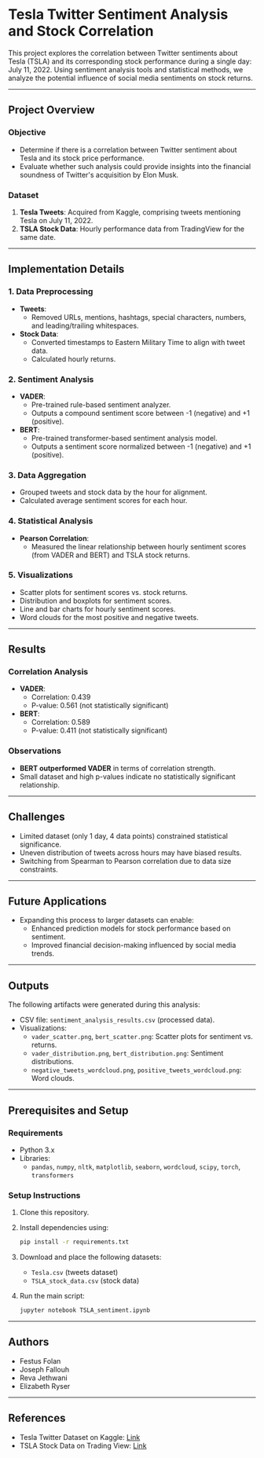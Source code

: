 
# Tesla Twitter Sentiment Analysis and Stock Correlation

This project explores the correlation between Twitter sentiments about Tesla (TSLA) and its corresponding stock performance during a single day: July 11, 2022. Using sentiment analysis tools and statistical methods, we analyze the potential influence of social media sentiments on stock returns.

---

## Project Overview

### Objective
- Determine if there is a correlation between Twitter sentiment about Tesla and its stock price performance.
- Evaluate whether such analysis could provide insights into the financial soundness of Twitter's acquisition by Elon Musk.

### Dataset
1. **Tesla Tweets**: Acquired from Kaggle, comprising tweets mentioning Tesla on July 11, 2022.
2. **TSLA Stock Data**: Hourly performance data from TradingView for the same date.

---

## Implementation Details

### 1. Data Preprocessing
- **Tweets**:
  - Removed URLs, mentions, hashtags, special characters, numbers, and leading/trailing whitespaces.
- **Stock Data**:
  - Converted timestamps to Eastern Military Time to align with tweet data.
  - Calculated hourly returns.

### 2. Sentiment Analysis
- **VADER**:
  - Pre-trained rule-based sentiment analyzer.
  - Outputs a compound sentiment score between -1 (negative) and +1 (positive).
- **BERT**:
  - Pre-trained transformer-based sentiment analysis model.
  - Outputs a sentiment score normalized between -1 (negative) and +1 (positive).

### 3. Data Aggregation
- Grouped tweets and stock data by the hour for alignment.
- Calculated average sentiment scores for each hour.

### 4. Statistical Analysis
- **Pearson Correlation**:
  - Measured the linear relationship between hourly sentiment scores (from VADER and BERT) and TSLA stock returns.

### 5. Visualizations
- Scatter plots for sentiment scores vs. stock returns.
- Distribution and boxplots for sentiment scores.
- Line and bar charts for hourly sentiment scores.
- Word clouds for the most positive and negative tweets.

---

## Results

### Correlation Analysis
- **VADER**:
  - Correlation: 0.439
  - P-value: 0.561 (not statistically significant)
- **BERT**:
  - Correlation: 0.589
  - P-value: 0.411 (not statistically significant)

### Observations
- **BERT outperformed VADER** in terms of correlation strength.
- Small dataset and high p-values indicate no statistically significant relationship.

---

## Challenges
- Limited dataset (only 1 day, 4 data points) constrained statistical significance.
- Uneven distribution of tweets across hours may have biased results.
- Switching from Spearman to Pearson correlation due to data size constraints.

---

## Future Applications
- Expanding this process to larger datasets can enable:
  - Enhanced prediction models for stock performance based on sentiment.
  - Improved financial decision-making influenced by social media trends.

---

## Outputs
The following artifacts were generated during this analysis:
- CSV file: `sentiment_analysis_results.csv` (processed data).
- Visualizations:
  - `vader_scatter.png`, `bert_scatter.png`: Scatter plots for sentiment vs. returns.
  - `vader_distribution.png`, `bert_distribution.png`: Sentiment distributions.
  - `negative_tweets_wordcloud.png`, `positive_tweets_wordcloud.png`: Word clouds.

---

## Prerequisites and Setup

### Requirements
- Python 3.x
- Libraries:
  - `pandas`, `numpy`, `nltk`, `matplotlib`, `seaborn`, `wordcloud`, `scipy`, `torch`, `transformers`

### Setup Instructions
1. Clone this repository.
2. Install dependencies using:
   ```bash
   pip install -r requirements.txt
   ```
3. Download and place the following datasets:
   - `Tesla.csv` (tweets dataset)
   - `TSLA_stock_data.csv` (stock data)

4. Run the main script:
   ```bash
   jupyter notebook TSLA_sentiment.ipynb
   ```

---

## Authors
- Festus Folan
- Joseph Fallouh
- Reva Jethwani
- Elizabeth Ryser

---

## References
- Tesla Twitter Dataset on Kaggle: [Link](https://www.kaggle.com/datasets/vishesh1412/twitter-dataset-tesla)
- TSLA Stock Data on Trading View: [Link](https://www.tradingview.com/chart/?symbol=NASDAQ%3ATSLA)
